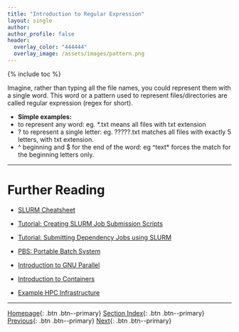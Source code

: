```yaml
---
title: "Introduction to Regular Expression"
layout: single
author:
author_profile: false
header:
  overlay_color: "444444"
  overlay_image: /assets/images/pattern.png
---
```



{% include toc %}

Imagine, rather than typing all the file names, you could represent them with a single word.  This word or a pattern used to represent files/directories are called regular expression (regex for short).
* **Simple examples:**
*  to represent any word: eg. \*.txt means all files with txt extension
  * ? to represent a single letter: eg. ?????.txt matches all files with exactly 5 letters, with txt extension.
  * ^ beginning and $ for the end of the word:  eg  ^text* forces the match for the beginning letters only.


  ___
  # Further Reading
  * [SLURM Cheatsheet](05A-slurm-1-cheatsheet)
  * [Tutorial: Creating SLURM Job Submission Scripts](05A-slurm-2-tutorial-job-submission)
  * [Tutorial: Submitting Dependency Jobs using SLURM](05A-slurm-3-tutorial-submitting-dependency-jobs)

  * [PBS: Portable Batch System](05B-pbs-0-basics.md)
  * [Introduction to GNU Parallel](06-introduction-to-gnu-parallel)
  * [Introduction to Containers](07-introduction-to-containers)
  * [Example HPC Infrastructure](08-example-hpc-infrastructure)

  ___

  [Homepage](../index.md){: .btn  .btn--primary}
  [Section Index](00-IntroToHPC-LandingPage){: .btn  .btn--primary}
  [Previous](05-introduction-to-job-scheduling){: .btn  .btn--primary}
  [Next](05A-slurm-1-cheatsheet){: .btn  .btn--primary}
